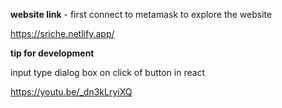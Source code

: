**website link** - first connect to metamask to explore the website 

https://sriche.netlify.app/


**tip for development**

input type dialog box on click of button in react

https://youtu.be/_dn3kLryiXQ

